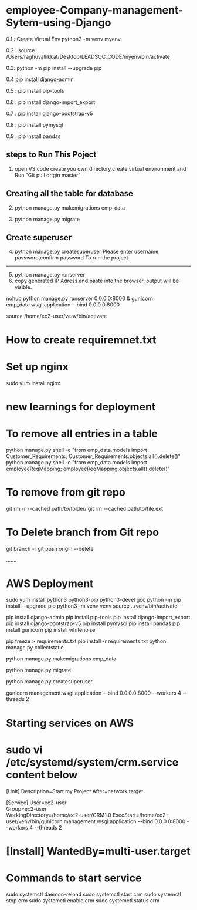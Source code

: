 # employee-Company-management-Sytem-using-Django

0.1 : Create Virtual Env
python3 -m venv myenv

0.2 : source /Users/raghuvallikkat/Desktop/LEADSOC_CODE/myenv/bin/activate

0.3: python -m pip install --upgrade pip

0.4 pip install django-admin

0.5 : pip install pip-tools

0.6 : pip install django-import_export

0.7 : pip install django-bootstrap-v5

0.8 : pip install pymysql

0.9 : pip install pandas



steps to Run This Poject
-------------------------

1. open VS code create you own directory,create virtual environment and
Run "Git pull origin master"

Creating all the table for database
--------------------------------
2. python manage.py makemigrations emp_data

3. python manage.py migrate

Create superuser
----------------
4. python manage.py createsuperuser
Please enter username, password,confirm password
To run the project
------------------

5. python manage.py runserver
6. copy generated IP Adress and paste into the browser, output will be visible. 

nohup python manage.py runserver 0.0.0.0:8000 &
gunicorn emp_data.wsgi:application --bind 0.0.0.0:8000

source /home/ec2-user/venv/bin/activate

# How to create requiremnet.txt





<!-- Note : here wsgi.py is inside management folder. Thats why management.wsgi:application is given -->

# Set up nginx
sudo yum install nginx

# new learnings for deployment





# To remove all entries in a table
python manage.py shell -c "from emp_data.models  import Customer_Requirements; Customer_Requirements.objects.all().delete()"
python manage.py shell -c "from emp_data.models  import employeeReqMapping; employeeReqMapping.objects.all().delete()"


# To remove from git repo
git rm -r --cached path/to/folder/
git rm --cached path/to/file.ext

# To Delete branch from Git repo
git branch -r
git push origin --delete <branch-name>


.......

AWS Deployment
==============

sudo yum install python3 python3-pip python3-devel gcc
python -m pip install --upgrade pip
python3 -m venv venv
source ../venv/bin/activate



pip install django-admin
pip install pip-tools
pip install django-import_export
pip install django-bootstrap-v5
pip install pymysql
pip install pandas
pip install gunicorn
pip install whitenoise

pip freeze > requirements.txt
pip install -r requirements.txt
python manage.py collectstatic

python manage.py makemigrations emp_data

python manage.py migrate

python manage.py createsuperuser

gunicorn management.wsgi:application --bind 0.0.0.0:8000  --workers 4 --threads 2

# Starting services on AWS
sudo vi /etc/systemd/system/crm.service
content below
====================
[Unit]
Description=Start my Project
After=network.target

[Service]
User=ec2-user  
Group=ec2-user    
WorkingDirectory=/home/ec2-user/CRM1.0
ExecStart=/home/ec2-user/venv/bin/gunicorn management.wsgi:application --bind 0.0.0.0:8000 --workers 4 --threads 2

[Install]
WantedBy=multi-user.target
=======================


# Commands to start service
sudo systemctl daemon-reload
sudo systemctl start crm
sudo systemctl stop crm
sudo systemctl enable crm
sudo systemctl status crm



